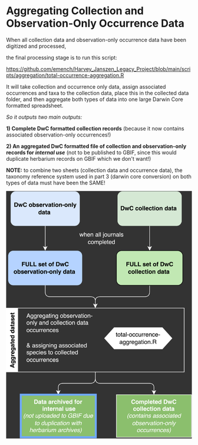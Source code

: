 # Aggregating Collection and Observation-Only Occurrence Data

When all collection data and observation-only occurrence data have been digitized and processed,

the final processing stage is to run this script:

<https://github.com/emench/Harvey_Janszen_Legacy_Project/blob/main/scripts/aggregation/total-occurrence-aggregation.R>

It will take collection and occurrence only data, assign associated
occurrences and taxa to the collection data, place this in the collected data folder,
and then aggregate both types of data into one large Darwin Core formatted
spreadsheet.

*So it outputs two main outputs:*

**1) Complete DwC formatted collection records** (because it now contains associated observation-only occurrences!)

**2) An aggregated DwC formatted file of collection and observation-only records for *internal use*** (not to be published to GBIF, since this would duplicate herbarium records on GBIF which we don't want!)

**NOTE:** to combine two sheets (collection data and occurrence data), the taxonomy
reference system used in part 3 (darwin core conversion) on both types of data
must have been the SAME!

![A path diagram of this repository for the Harvey Janszen Legacy Project](/diagrams/LDP-data_aggregation-flow.png)

